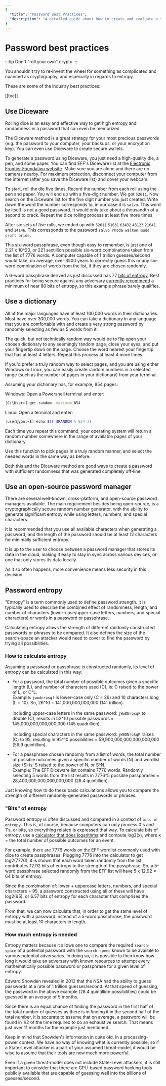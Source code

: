 ```yaml
---
{
  "title": "Password Best Practices",
  "description": "A detailed guide about how to create and evaluate a strong password. This is the Wasabi documentation, an archive of knowledge about the open-source, non-custodial and privacy-focused Bitcoin wallet for desktop."
}
---
```


# Password best practices

:::tip
Don't "roll your own" crypto.
:::

You shouldn't try to re-invent the wheel for something as complicated and nuanced as cryptography, and especially in regards to entropy.

These are some of the industry best practices:

[[toc]]

## Use Diceware

Rolling dice is an easy and effective way to get high entropy and randomness in a password that can even be memorized.

The Diceware method is a great strategy for your most precious passwords (e.g. the password to your computer, your backups, or your encryption key).
You can even use Diceware to create secure wallets.

To generate a password using Diceware, you just need a high-quality die, a pen, and some paper.
You can find EFF's Diceware list at the [Electronic Frontier Foundation website](https://www.eff.org/deeplinks/2016/07/new-wordlists-random-passphrases).
Make sure you are alone and there are no cameras nearby.
For maximum protection, disconnect your computer from the internet (after you save the Diceware list) and cover your webcam.

To start, roll the die five times.
Record the number from each roll using the pen and paper.
You will end up with a five-digit number.
We got `52611`.
Now search on the Diceware list for the five digit number you just created.
Write down the word the number corresponds to, in our case it is `salvo`.
This word by itself is not a good password, it would only take about a thousandth of a second to crack.
Repeat the dice rolling process at least five more times.

After six sets of five rolls, we ended up with `52611` `51631` `63432` `43123` `21641` and `14146`.
This corresponds to the password `salvo rhoda walton mudd croft bride`.

This six-word passphrase, even though easy to remember, is just one of 2.21 x 10^23, or 221 sextillion possible six-word combinations taken from the list of 7776 words.
A computer capable of 1 trillion guesses/second would take, on average, over 3500 years to correctly guess this or any six-word combination of words from the list, if they are chosen randomly.

A 6-word passphrase derived as just discussed has 77 [bits of entropy](/using-wasabi/PasswordBestPractices.md#how-to-calculate-entropy).
Best practices for being secure against any adversary [currently recommend](https://blog.securityevaluators.com/understanding-password-complexity-5e0d23643a2a) a minimum of near 80 bits of entropy, so this example phrase barely qualifies.

## Use a dictionary

All of the major languages have at least 100,000 words in their dictionaries.
Most have over 300,000 words.
You can take a dictionary in any language that you are comfortable with and create a very strong password by randomly selecting as few as 5 words from it.

The quick, but not technically random way would be to flip open your chosen dictionary to any seemingly random page, close your eyes, and put your fingertip down on the page.
Choose the word nearest your fingertip that has at least 4 letters.
Repeat this process at least 4 more times.

If you'd prefer a truly random way to select pages, and you are using either Windows or Linux, you can easily create random numbers in a selected range (such as the number of pages in your dictionary) from your terminal.

Assuming your dictionary has, for example, 854 pages:

Windows:
Open a Powershell terminal and enter:

```sh
[C:\User>] get-random -maximum 854
```

Linux:
Open a terminal and enter:

```sh
[user@you:~$] echo $(( $RANDOM % 854 ))
```

Each time you repeat this command, your operating system will return a random number somewhere in the range of available pages of your dictionary.

Use this function to pick pages in a truly random manner, and select the needed words in the same way as before.

Both this and the Diceware method are good ways to create a password with sufficient randomness that was generated completely off-line.

## Use an open-source password manager

There are several well-known, cross-platform, and open-source password managers available.
The main requirement besides being open-source, is a cryptographically secure random number generator, with the ability to generate significant entropy while using letters, numbers, and special characters.

It is recommended that you use all available characters when generating a password, and the length of the password should be at least 12 characters for minimally sufficient entropy.

It is up to the user to choose between a password manager that stores its data in the cloud, making it easy to stay in sync across various devices, or one that only stores its data locally.

As it so often happens, more convenience means less security in this decision.

## Password entropy

"Entropy" is a term commonly used to define password strength.
It is typically used to describe the combined effect of randomness, length, and number of characters (lower-case/upper-case letters, numbers, and special characters) or words in a password or passphrase.

Calculating entropy allows the strength of different randomly constructed passwords or phrases to be compared.
It also defines the size of the search-space an attacker would need to cover to find the password by trying all possibilities.

### How to calculate entropy

Assuming a password or passphrase is constructed randomly, its level of entropy can be calculated in this way:

- For a password, the total number of possible outcomes given a specific length (L), and number of characters used (C), is:
C raised to the power of L, or C^L.<br>
Example: `jwodnrosqf` is lower-case only (C = 26) and 10 characters long (L = 10). So, 26^10 = 141,000,000,000,000 (141 trillion).<br><br>
Including upper-case letters in the same password: `jWoDNrosqF` to double (C), results in 52^10 possible passwords = 145,000,000,000,000,000 (145 quadrillion).<br><br>
Including special characters in the same password: `jW0DNro$qF` raises (C) to 95, resulting in 95^10 possibilities = 59,900,000,000,000,000,000 (59.9 quintillion).

- For a passphrase chosen randomly from a list of words, the total number of possible outcomes given a specific number of words (N) and wordlist size (S) is: S raised to the power of N, or S^N.<br>
Example: The EFF Diceware list contains 7776 words.
Randomly selecting 5 words from the list results in 7776^5 possible passphrases = 28,400,000,000,000,000,000 (28.4 quintillion).

Just knowing how to do these basic calculations allows you to compare the strength of different randomly-generated passwords or phrases.

### "Bits" of entropy

Password entropy is often discussed and compared in a context of `bits of entropy`.
This is, of course, because computers can only process 0's and 1's, or bits, so everything related is expressed that way.
To calculate bits of entropy, use a [calculator that does logarithms](https://miniwebtool.com/log-base-2-calculator/?num1=7776) and compute log2(x), where x = the total number of possible outcomes for an event.

For example, there are 7776 words on the EFF wordlist commonly used with dice to create passphrases.
Plugging 7776 into the calculator to get log2(7776), it is shown that each word taken randomly from the list contributes 12.92 bits of entropy to the strength of the passphrase.
So, a 5-word passphrase selected randomly from the EFF list will have 5 x 12.92 = 64 bits of entropy.

Since the combination of: lower + uppercase letters, numbers, and special characters = 95, a password constructed using all of these will have log2(95), or 6.57 bits of entropy for each character that comprises the password.

From that, we can now calculate that, in order to get the same level of entropy with a password instead of a 5-word passphrase, the password must be at least 10 characters in length.

### How much entropy is needed

Entropy matters because it allows one to compare the required `search-space` of a potential password with the `search-speed` known to be availble to various potential adversaries.
In doing so, it is possible to then know how long it would take an adversary with known resources to attempt every mathematically possible password or passphrase for a given level of entropy.

Edward Snowden revealed in 2013 that the NSA had the ability to guess passwords at a rate of 1 trillion guesses/second.
At that speed of guessing, the password in the above example (28.4 quintillion possibilities) could be guessed in an average of 5 months.

Since there is an equal chance of finding the password in the first half of the total number of guesses as there is in finding it in the second half of the total number, it is accurate to assume that on average, a password will be found in 1/2 of the time required to do an exhaustive search.
That means just over 11 months for the example just mentioned.

Keep in mind that Snowden's information in quite old, in a processing-power context.
We have no way of knowing what is currently possible, so if a State-Level attacker is a part of your assumed threat-model, it would be wise to assume that their tools are now much more powerful.

Even if a given threat-model does not include State-Level attackers, it is still important to consider that there are GPU-based password hacking tools publicly available that are capable of guessing well into the billions of guesses/second.
